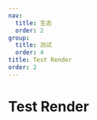 ```yaml
---
nav:
  title: 生态
  order: 2
group:
  title: 测试
  order: 4
title: Test Render
order: 2
---
```


# Test Render
